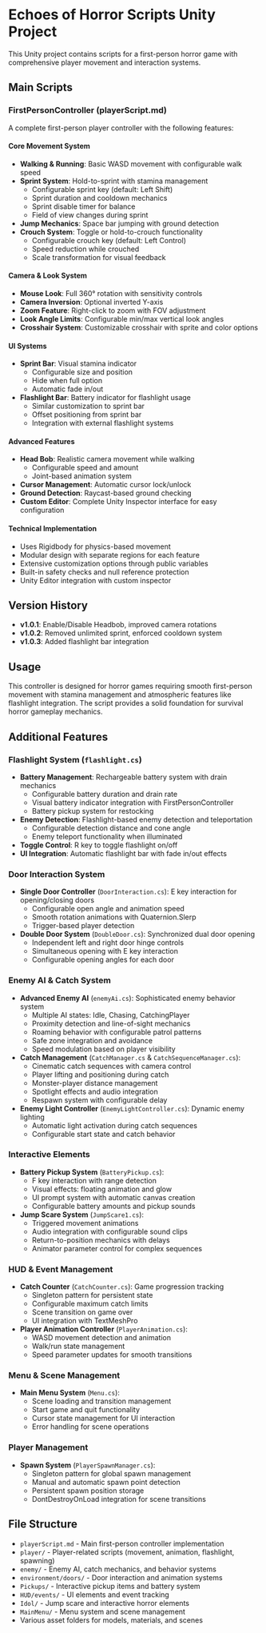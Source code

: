 # Echoes of Horror Scripts Unity Project

This Unity project contains scripts for a first-person horror game with comprehensive player movement and interaction systems.

## Main Scripts

### FirstPersonController (playerScript.md)
A complete first-person player controller with the following features:

#### Core Movement System
- **Walking & Running**: Basic WASD movement with configurable walk speed
- **Sprint System**: Hold-to-sprint with stamina management
  - Configurable sprint key (default: Left Shift)
  - Sprint duration and cooldown mechanics
  - Sprint disable timer for balance
  - Field of view changes during sprint
- **Jump Mechanics**: Space bar jumping with ground detection
- **Crouch System**: Toggle or hold-to-crouch functionality
  - Configurable crouch key (default: Left Control)
  - Speed reduction while crouched
  - Scale transformation for visual feedback

#### Camera & Look System
- **Mouse Look**: Full 360° rotation with sensitivity controls
- **Camera Inversion**: Optional inverted Y-axis
- **Zoom Feature**: Right-click to zoom with FOV adjustment
- **Look Angle Limits**: Configurable min/max vertical look angles
- **Crosshair System**: Customizable crosshair with sprite and color options

#### UI Systems
- **Sprint Bar**: Visual stamina indicator
  - Configurable size and position
  - Hide when full option
  - Automatic fade in/out
- **Flashlight Bar**: Battery indicator for flashlight usage
  - Similar customization to sprint bar
  - Offset positioning from sprint bar
  - Integration with external flashlight systems

#### Advanced Features
- **Head Bob**: Realistic camera movement while walking
  - Configurable speed and amount
  - Joint-based animation system
- **Cursor Management**: Automatic cursor lock/unlock
- **Ground Detection**: Raycast-based ground checking
- **Custom Editor**: Complete Unity Inspector interface for easy configuration

#### Technical Implementation
- Uses Rigidbody for physics-based movement
- Modular design with separate regions for each feature
- Extensive customization options through public variables
- Built-in safety checks and null reference protection
- Unity Editor integration with custom inspector

## Version History
- **v1.0.1**: Enable/Disable Headbob, improved camera rotations
- **v1.0.2**: Removed unlimited sprint, enforced cooldown system  
- **v1.0.3**: Added flashlight bar integration

## Usage
This controller is designed for horror games requiring smooth first-person movement with stamina management and atmospheric features like flashlight integration. The script provides a solid foundation for survival horror gameplay mechanics.

## Additional Features

### Flashlight System (`flashlight.cs`)
- **Battery Management**: Rechargeable battery system with drain mechanics
  - Configurable battery duration and drain rate
  - Visual battery indicator integration with FirstPersonController
  - Battery pickup system for restocking
- **Enemy Detection**: Flashlight-based enemy detection and teleportation
  - Configurable detection distance and cone angle
  - Enemy teleport functionality when illuminated
- **Toggle Control**: R key to toggle flashlight on/off
- **UI Integration**: Automatic flashlight bar with fade in/out effects

### Door Interaction System
- **Single Door Controller** (`DoorInteraction.cs`): E key interaction for opening/closing doors
  - Configurable open angle and animation speed
  - Smooth rotation animations with Quaternion.Slerp
  - Trigger-based player detection
- **Double Door System** (`DoubleDoor.cs`): Synchronized dual door opening
  - Independent left and right door hinge controls
  - Simultaneous opening with E key interaction
  - Configurable opening angles for each door

### Enemy AI & Catch System
- **Advanced Enemy AI** (`enemyAi.cs`): Sophisticated enemy behavior system
  - Multiple AI states: Idle, Chasing, CatchingPlayer
  - Proximity detection and line-of-sight mechanics
  - Roaming behavior with configurable patrol patterns
  - Safe zone integration and avoidance
  - Speed modulation based on player visibility
- **Catch Management** (`CatchManager.cs` & `CatchSequenceManager.cs`):
  - Cinematic catch sequences with camera control
  - Player lifting and positioning during catch
  - Monster-player distance management
  - Spotlight effects and audio integration
  - Respawn system with configurable delay
- **Enemy Light Controller** (`EnemyLightController.cs`): Dynamic enemy lighting
  - Automatic light activation during catch sequences
  - Configurable start state and catch behavior

### Interactive Elements
- **Battery Pickup System** (`BatteryPickup.cs`):
  - F key interaction with range detection
  - Visual effects: floating animation and glow
  - UI prompt system with automatic canvas creation
  - Configurable battery amounts and pickup sounds
- **Jump Scare System** (`JumpScare1.cs`):
  - Triggered movement animations
  - Audio integration with configurable sound clips
  - Return-to-position mechanics with delays
  - Animator parameter control for complex sequences

### HUD & Event Management
- **Catch Counter** (`CatchCounter.cs`): Game progression tracking
  - Singleton pattern for persistent state
  - Configurable maximum catch limits
  - Scene transition on game over
  - UI integration with TextMeshPro
- **Player Animation Controller** (`PlayerAnimation.cs`):
  - WASD movement detection and animation
  - Walk/run state management
  - Speed parameter updates for smooth transitions

### Menu & Scene Management
- **Main Menu System** (`Menu.cs`):
  - Scene loading and transition management
  - Start game and quit functionality
  - Cursor state management for UI interaction
  - Error handling for scene operations

### Player Management
- **Spawn System** (`PlayerSpawnManager.cs`):
  - Singleton pattern for global spawn management
  - Manual and automatic spawn point detection
  - Persistent spawn position storage
  - DontDestroyOnLoad integration for scene transitions

## File Structure
- `playerScript.md` - Main first-person controller implementation
- `player/` - Player-related scripts (movement, animation, flashlight, spawning)
- `enemy/` - Enemy AI, catch mechanics, and behavior systems
- `environment/doors/` - Door interaction and animation systems
- `Pickups/` - Interactive pickup items and battery system
- `HUD/events/` - UI elements and event tracking
- `Idol/` - Jump scare and interactive horror elements
- `MainMenu/` - Menu system and scene management
- Various asset folders for models, materials, and scenes
